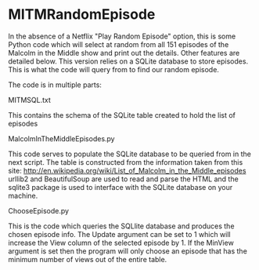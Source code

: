 MITMRandomEpisode
=================

In the absence of a Netflix "Play Random Episode" option, this is some Python code which will select at random from all 151 episodes of the Malcolm in the Middle show and print out the details. Other features are detailed below.  This version relies on a SQLite database to store episodes.  This is what the code will query from to find our random episode.

The code is in multiple parts:

MITMSQL.txt

This contains the schema of the SQLite table created to hold the list of episodes

MalcolmInTheMiddleEpisodes.py

This code serves to populate the SQLite database to be queried from in the next script.  The table is constructed from the information taken from this site: http://en.wikipedia.org/wiki/List_of_Malcolm_in_the_Middle_episodes
urllib2 and BeautifulSoup are used to read and parse the HTML and the sqlite3 package is used to interface with the SQLite database on your machine.


ChooseEpisode.py

This is the code which queries the SQLlite database and produces the chosen episode info.  The Update argument can be set to 1 which will increase the View column of the selected episode by 1.  If the MinView argument is set then the program will only choose an episode that has the minimum number of views out of the entire table.
